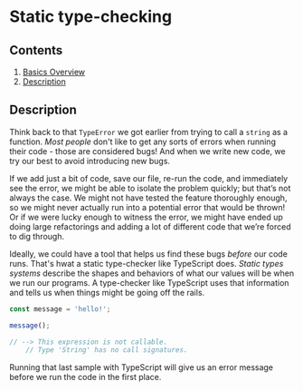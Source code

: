 # Static type-checking

## Contents

1. [Basics Overview](../TheBasics.md)
2. [Description](#description)

## Description

Think back to that `TypeError` we got earlier from trying to call a `string` as a function. _Most people_ don't like to get any sorts of errors when running their code - those are considered bugs! And when we write new code, we try our best to avoid introducing new bugs.

If we add just a bit of code, save our file, re-run the code, and immediately see the error, we might be able to isolate the problem quickly; but that’s not always the case. We might not have tested the feature thoroughly enough, so we might never actually run into a potential error that would be thrown! Or if we were lucky enough to witness the error, we might have ended up doing large refactorings and adding a lot of different code that we’re forced to dig through.

Ideally, we could have a tool that helps us find these bugs _before_ our code runs. That's hwat a static type-checker like TypeScript does. _Static types systems_ describe the shapes and behaviors of what our values will be when we run our programs. A type-checker like TypeScript uses that information and tells us when things might be going off the rails.

```TypeScript
const message = 'hello!';

message();

// --> This expression is not callable.
    // Type 'String' has no call signatures.
```

Running that last sample with TypeScript will give us an error message before we run the code in the first place.
